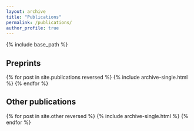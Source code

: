```yaml
---
layout: archive
title: "Publications"
permalink: /publications/
author_profile: true
---
```

{% include base_path %}

## Preprints
<div id="arxivfeed"></div>
<script type="text/javascript">
var arxiv_authorid = "paya_c_1";
var arxiv_format = "pretty";
var arxiv_includeComments = 0;

</script>
<script type="text/javascript" src="https://arxiv.org/js/myarticles.js"></script>

{% for post in site.publications reversed %}
  {% include archive-single.html %}
{% endfor %}

## Other publications

{% for post in site.other reversed %}
  {% include archive-single.html %}
{% endfor %}
